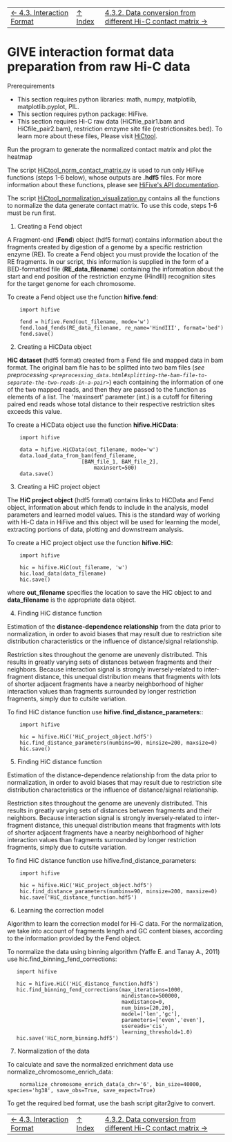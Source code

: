 ||||
| --- | --- | --- |
| [← 4.3. Interaction Format](4.3-interaction.md) | [↑ Index](Readme.md) | [4.3.2. Data conversion from different Hi-C contact matrix →](4.3.2-HiC-conversion.md) |

# GIVE interaction format data preparation from raw Hi-C data

Prerequirements
* This section requires python libraries: math, numpy, matplotlib, matplotlib.pyplot, PIL.
* This section requires python package: HiFive.
* This section requires Hi-C raw data (HiCfile_pair1.bam and HiCfile_pair2.bam), restriction emzyme site file (restrictionsites.bed). To learn more about these files, Please visit [HiCtool](https://doc.genomegitar.org/index.html).


Run the program to generate the normalized contact matrix and plot the heatmap

The script [HiCtool_norm_contact_matrix.py](sysbio.ucsd.edu/pubic/qiw034/HiCtool_hifive.py) is used to run only HiFive functions (steps 1-6 below), whose outputs are **.hdf5** files. For more information about these functions, please see [HiFive's API documentation](http://bxlab-hifive.readthedocs.io/en/latest/api.html).

The script [HiCtool_normalization_visualization.py](sysbio.ucsd.edu/pubic/qiw034/HiCtool_normalization_visualization.py) contains all the functions to normalize the data generate contact matrix. To use this code, steps 1-6 must be run first.

1. Creating a Fend object

A Fragment-end (**Fend**) object (hdf5 format) contains information about the fragments created by digestion of a genome by a specific restriction enzyme (RE). To create a Fend object you must provide the location of the RE fragments. In our script, this information is supplied in the form of a BED-formatted file (**RE_data_filename**) containing the information about the start and end position of the restriction enzyme (HindIII) recognition sites for the target genome for each chromosome.

To create a Fend object use the function **hifive.fend**:
```
    import hifive

    fend = hifive.Fend(out_filename, mode='w')
    fend.load_fends(RE_data_filename, re_name='HindIII', format='bed')
    fend.save()
```
2. Creating a HiCData object

**HiC dataset** (hdf5 format) created from a Fend file and mapped data in bam format. The original bam file has to be splitted into two bam files (_see preprocessing `<preprocessing_data.html#splitting-the-bam-file-to-separate-the-two-reads-in-a-pair>`_) each containing the information of one of the two mapped reads, and then they are passed to the function as elements of a list. The 'maxinsert' parameter (int.) is a cutoff for filtering paired end reads whose total distance to their respective restriction sites exceeds this value.

To create a HiCData object use the function **hifive.HiCData**:
```
    import hifive

    data = hifive.HiCData(out_filename, mode='w')
    data.load_data_from_bam(fend_filename,
                  	    [BAM_file_1, BAM_file_2],
                            maxinsert=500)
    data.save()
```

3. Creating a HiC project object

The **HiC project object** (hdf5 format) contains links to HiCData and Fend object, information about which fends to include in the analysis, model parameters and learned model values. This is the standard way of working with Hi-C data in HiFive and this object will be used for learning the model, extracting portions of data, plotting and downstream analysis.

To create a HiC project object use the function **hifive.HiC**:
```
    import hifive

    hic = hifive.HiC(out_filename, 'w')
    hic.load_data(data_filename)
    hic.save()
```
where **out_filename** specifies the location to save the HiC object to and **data_filename** is the appropriate data object.

4. Finding HiC distance function

Estimation of the **distance-dependence relationship** from the data prior to normalization, in order to avoid biases that may result due to restriction site distribution characteristics or the influence of distance/signal relationship.

Restriction sites throughout the genome are unevenly distributed. This results in greatly varying sets of distances between fragments and their neighbors. Because interaction signal is strongly inversely-related to inter-fragment distance, this unequal distribution means that fragments with lots of shorter adjacent fragments have a nearby neighborhood of higher interaction values than fragments surrounded by longer restriction fragments, simply due to cutsite variation.

To find HiC distance function use **hifive.find_distance_parameters**::
```
    import hifive

    hic = hifive.HiC('HiC_project_object.hdf5')
    hic.find_distance_parameters(numbins=90, minsize=200, maxsize=0)
    hic.save()
```
5. Finding HiC distance function

Estimation of the distance-dependence relationship from the data prior to normalization, in order to avoid biases that may result due to restriction site distribution characteristics or the influence of distance/signal relationship.

Restriction sites throughout the genome are unevenly distributed. This results in greatly varying sets of distances between fragments and their neighbors. Because interaction signal is strongly inversely-related to inter-fragment distance, this unequal distribution means that fragments with lots of shorter adjacent fragments have a nearby neighborhood of higher interaction values than fragments surrounded by longer restriction fragments, simply due to cutsite variation.

To find HiC distance function use hifive.find_distance_parameters:
```
    import hifive

    hic = hifive.HiC('HiC_project_object.hdf5')
    hic.find_distance_parameters(numbins=90, minsize=200, maxsize=0)
    hic.save('HiC_distance_function.hdf5')

```
6. Learning the correction model

Algorithm to learn the correction model for Hi-C data. For the normalization, we take into account of fragments length and GC content biases, according to the information provided by the Fend object.

To normalize the data using binning algorithm (Yaffe E. and Tanay A., 2011) use hic.find_binning_fend_corrections:
 ```
    import hifive

    hic = hifive.HiC('HiC_distance_function.hdf5')
    hic.find_binning_fend_corrections(max_iterations=1000,
                                      mindistance=500000,
                                      maxdistance=0,
                                      num_bins=[20,20],
                                      model=['len','gc'],
                                      parameters=['even','even'],
                                      usereads='cis',
                                      learning_threshold=1.0)
    hic.save('HiC_norm_binning.hdf5')
```
7. Normalization of the data

To calculate and save the normalized enrichment data use normalize_chromosome_enrich_data:
```
    normalize_chromosome_enrich_data(a_chr='6', bin_size=40000, species='hg38', save_obs=True, save_expect=True)
```
To get the required bed format, use the bash script gitar2give to convert.


||||
| --- | --- | --- |
| [← 4.3. Interaction Format](4.3-interaction.md) | [↑ Index](Readme.md) | [4.3.2. Data conversion from different Hi-C contact matrix →](4.3.2-HiC-conversion.md) |
